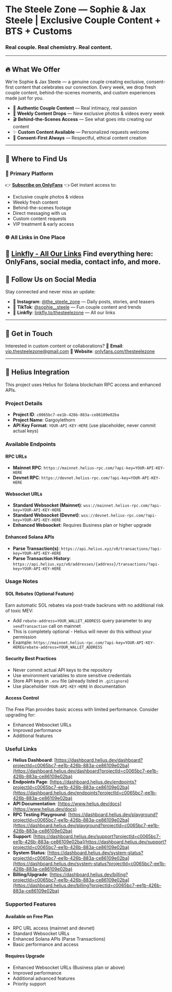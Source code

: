 # The Steele Zone — Sophie & Jax Steele | Exclusive Couple Content + BTS + Customs
### Real couple. Real chemistry. Real content.
---
## 🔥 What We Offer
We're Sophie & Jax Steele — a genuine couple creating exclusive, consent-first content that celebrates our connection. Every week, we drop fresh couple content, behind-the-scenes moments, and custom experiences made just for you.
- 💑 **Authentic Couple Content** — Real intimacy, real passion
- 📸 **Weekly Content Drops** — New exclusive photos & videos every week
- 🎬 **Behind-the-Scenes Access** — See what goes into creating our content
- ✨ **Custom Content Available** — Personalized requests welcome
- 🤝 **Consent-First Always** — Respectful, ethical content creation
---
## 💎 Where to Find Us
### 🔗 Primary Platform
👉 **[Subscribe on OnlyFans](https://onlyfans.com/thesteelezone)** 👈
Get instant access to:
- Exclusive couple photos & videos
- Weekly fresh content
- Behind-the-scenes footage
- Direct messaging with us
- Custom content requests
- VIP treatment & early access
### 🌐 All Links in One Place
🔗 **[Linkfly - All Our Links](https://linkfly.to/thesteelezone)**
Find everything here: OnlyFans, social media, contact info, and more.
---
## 📱 Follow Us on Social Media
Stay connected and never miss an update:
- 📸 **Instagram**: [@the_steele_zone](https://instagram.com/the_steele_zone) — Daily posts, stories, and teasers
- 🎵 **TikTok**: [@sophie__steele](https://tiktok.com/@sophie__steele) — Fun couple content and trends
- 🔗 **Linkfly**: [linkfly.to/thesteelezone](https://linkfly.to/thesteelezone) — All our links
---
## 💌 Get in Touch
Interested in custom content or collaborations?
📧 **Email**: [vip.thesteelezone@gmail.com](mailto:vip.thesteelezone@gmail.com)
🔗 **Website**: [onlyfans.com/thesteelezone](https://onlyfans.com/thesteelezone)

---

## 🔌 Helius Integration

This project uses Helius for Solana blockchain RPC access and enhanced APIs.

### Project Details
- **Project ID**: `c0065bc7-ee1b-426b-883a-ce86109e02ba`
- **Project Name**: Gargoylethorn
- **API Key Format**: `YOUR-API-KEY-HERE` (use placeholder, never commit actual keys)

### Available Endpoints

#### RPC URLs
- **Mainnet RPC**: `https://mainnet.helius-rpc.com/?api-key=YOUR-API-KEY-HERE`
- **Devnet RPC**: `https://devnet.helius-rpc.com/?api-key=YOUR-API-KEY-HERE`

#### Websocket URLs
- **Standard Websocket (Mainnet)**: `wss://mainnet.helius-rpc.com/?api-key=YOUR-API-KEY-HERE`
- **Standard Websocket (Devnet)**: `wss://devnet.helius-rpc.com/?api-key=YOUR-API-KEY-HERE`
- **Enhanced Websocket**: Requires Business plan or higher upgrade

#### Enhanced Solana APIs
- **Parse Transaction(s)**: `https://api.helius.xyz/v0/transactions/?api-key=YOUR-API-KEY-HERE`
- **Parse Transaction History**: `https://api.helius.xyz/v0/addresses/{address}/transactions/?api-key=YOUR-API-KEY-HERE`

### Usage Notes

#### SOL Rebates (Optional Feature)
Earn automatic SOL rebates via post-trade backruns with no additional risk of toxic MEV:
- Add `rebate-address=YOUR_WALLET_ADDRESS` query parameter to any `sendTransaction` call on mainnet
- This is completely optional - Helius will never do this without your permission
- Example: `https://mainnet.helius-rpc.com/?api-key=YOUR-API-KEY-HERE&rebate-address=YOUR_WALLET_ADDRESS`

#### Security Best Practices
- Never commit actual API keys to the repository
- Use environment variables to store sensitive credentials
- Store API keys in `.env` file (already listed in `.gitignore`)
- Use placeholder `YOUR-API-KEY-HERE` in documentation

#### Access Control
The Free Plan provides basic access with limited performance. Consider upgrading for:
- Enhanced Websocket URLs
- Improved performance
- Additional features

### Useful Links

- **Helius Dashboard**: [https://dashboard.helius.dev/dashboard?projectId=c0065bc7-ee1b-426b-883a-ce86109e02ba](https://dashboard.helius.dev/dashboard?projectId=c0065bc7-ee1b-426b-883a-ce86109e02ba)
- **Endpoints Page**: [https://dashboard.helius.dev/endpoints?projectId=c0065bc7-ee1b-426b-883a-ce86109e02ba](https://dashboard.helius.dev/endpoints?projectId=c0065bc7-ee1b-426b-883a-ce86109e02ba)
- **API Documentation**: [https://www.helius.dev/docs](https://www.helius.dev/docs)
- **RPC Testing Playground**: [https://dashboard.helius.dev/playground?projectId=c0065bc7-ee1b-426b-883a-ce86109e02ba](https://dashboard.helius.dev/playground?projectId=c0065bc7-ee1b-426b-883a-ce86109e02ba)
- **Support**: [https://dashboard.helius.dev/support?projectId=c0065bc7-ee1b-426b-883a-ce86109e02ba](https://dashboard.helius.dev/support?projectId=c0065bc7-ee1b-426b-883a-ce86109e02ba)
- **System Status**: [https://dashboard.helius.dev/system-status?projectId=c0065bc7-ee1b-426b-883a-ce86109e02ba](https://dashboard.helius.dev/system-status?projectId=c0065bc7-ee1b-426b-883a-ce86109e02ba)
- **Billing/Upgrade**: [https://dashboard.helius.dev/billing?projectId=c0065bc7-ee1b-426b-883a-ce86109e02ba](https://dashboard.helius.dev/billing?projectId=c0065bc7-ee1b-426b-883a-ce86109e02ba)

### Supported Features

#### Available on Free Plan
- RPC URL access (mainnet and devnet)
- Standard Websocket URLs
- Enhanced Solana APIs (Parse Transactions)
- Basic performance and access

#### Requires Upgrade
- Enhanced Websocket URLs (Business plan or above)
- Improved performance
- Additional advanced features
- Priority support
